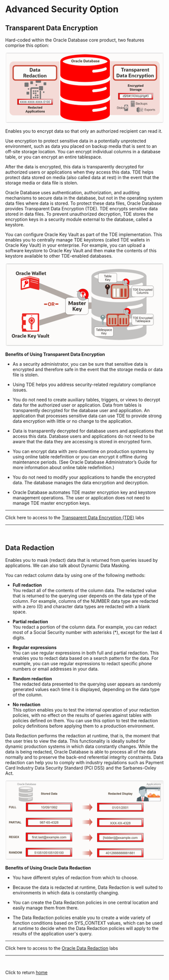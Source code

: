 # Advanced Security Option

## Transparent Data Encryption

Hard-coded within the Oracle Database core product, two features comprise this option:

![](../images/ASO_Features.PNG)

Enables you to encrypt data so that only an authorized recipient can read it.

Use encryption to protect sensitive data in a potentially unprotected environment, such as data you placed on backup media that is sent to an off-site storage location. You can encrypt individual columns in a database table, or you can encrypt an entire tablespace.
    
After the data is encrypted, this data is transparently decrypted for authorized users or applications when they access this data. TDE helps protect data stored on media (also called data at rest) in the event that the storage media or data file is stolen.
    
Oracle Database uses authentication, authorization, and auditing mechanisms to secure data in the database, but not in the operating system data files where data is stored. To protect these data files, Oracle Database provides Transparent Data Encryption (TDE). TDE encrypts sensitive data stored in data files. To prevent unauthorized decryption, TDE stores the encryption keys in a security module external to the database, called a keystore.
    
You can configure Oracle Key Vault as part of the TDE implementation. This enables you to centrally manage TDE keystores (called TDE wallets in Oracle Key Vault) in your enterprise. For example, you can upload a software keystore to Oracle Key Vault and then make the contents of this keystore available to other TDE-enabled databases.

![](../images/ASO_Concept_TDE.PNG)

**Benefits of Using Transparent Data Encryption**

- As a security administrator, you can be sure that sensitive data is encrypted and therefore safe in the event that the storage media or data file is stolen.

- Using TDE helps you address security-related regulatory compliance issues.

- You do not need to create auxiliary tables, triggers, or views to decrypt data for the authorized user or application. Data from tables is transparently decrypted for the database user and application. An application that processes sensitive data can use TDE to provide strong data encryption with little or no change to the application.

- Data is transparently decrypted for database users and applications that access this data. Database users and applications do not need to be aware that the data they are accessing is stored in encrypted form.

- You can encrypt data with zero downtime on production systems by using online table redefinition or you can encrypt it offline during maintenance periods. (See Oracle Database Administrator’s Guide for more information about online table redefinition.)

- You do not need to modify your applications to handle the encrypted data. The database manages the data encryption and decryption.

- Oracle Database automates TDE master encryption key and keystore management operations. The user or application does not need to manage TDE master encryption keys.
    
---
Click here to access to the [Transparent Data Encryption (TDE)](TDE/README.md) labs

---
<br>

## Data Redaction

Enables you to mask (redact) data that is returned from queries issued by applications. We can also talk about Dynamic Data Masking.

You can redact column data by using one of the following methods:

- **Full redaction**<br>
You redact all of the contents of the column data. The redacted value that is returned to the querying user depends on the data type of the column. For example, columns of the NUMBER data type are redacted with a zero (0) and character data types are redacted with a blank space.

- **Partial redaction**<br>
You redact a portion of the column data. For example, you can redact most of a Social Security number with asterisks (*), except for the last 4 digits.

- **Regular expressions**<br>
You can use regular expressions in both full and partial redaction. This enables you to redact data based on a search pattern for the data. For example, you can use regular expressions to redact specific phone numbers or email addresses in your data.

- **Random redaction**<br>
The redacted data presented to the querying user appears as randomly generated values each time it is displayed, depending on the data type of the column.

- **No redaction**<br>
This option enables you to test the internal operation of your redaction policies, with no effect on the results of queries against tables with policies defined on them. You can use this option to test the redaction policy definitions before applying them to a production environment.

Data Redaction performs the redaction at runtime, that is, the moment that the user tries to view the data. This functionality is ideally suited for dynamic production systems in which data constantly changes. While the data is being redacted, Oracle Database is able to process all of the data normally and to preserve the back-end referential integrity constraints. Data redaction can help you to comply with industry regulations such as Payment Card Industry Data Security Standard (PCI DSS) and the Sarbanes-Oxley Act.

![](../images/ASO_Concept_DR.PNG)

**Benefits of Using Oracle Data Redaction**

- You have different styles of redaction from which to choose.

- Because the data is redacted at runtime, Data Redaction is well suited to environments in which data is constantly changing.

- You can create the Data Redaction policies in one central location and easily manage them from there.

- The Data Redaction policies enable you to create a wide variety of function conditions based on SYS_CONTEXT values, which can be used at runtime to decide when the Data Redaction policies will apply to the results of the application user's query.

---
Click here to access to the [Oracle Data Redaction](Data_Redaction/README.md) labs

---
<br>

Click to return [home](/README.md)
